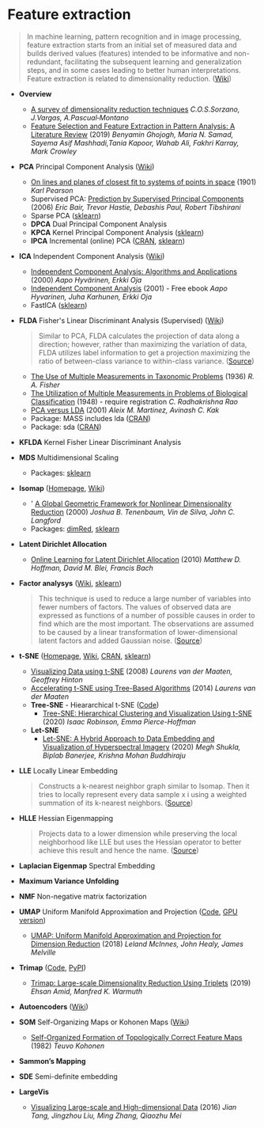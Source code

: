 # Feature extraction
> In machine learning, pattern recognition and in image processing, feature extraction starts from an initial set of measured data and builds derived values (features) intended to be informative and non-redundant, facilitating the subsequent learning and generalization steps, and in some cases leading to better human interpretations. Feature extraction is related to dimensionality reduction. ([Wiki](https://en.wikipedia.org/wiki/Feature_extraction))

- **Overview**
  - [A survey of dimensionality reduction techniques](https://arxiv.org/pdf/1403.2877.pdf) *C.O.S.Sorzano, J.Vargas, A.Pascual‐Montano*
  - [Feature Selection and Feature Extraction in Pattern Analysis: A Literature Review](https://arxiv.org/pdf/1905.02845.pdf) (2019) *Benyamin Ghojogh, Maria N. Samad, Sayema Asif Mashhadi,Tania Kapoor, Wahab Ali, Fakhri Karray, Mark Crowley*

- **PCA** Principal Component Analysis ([Wiki](https://en.wikipedia.org/wiki/Principal_component_analysis))
  - [On lines and planes of closest fit to systems of points in space](https://zenodo.org/record/1430636#.Xos47PFRVnx) (1901) *Karl Pearson*
  - Supervised PCA: [Prediction by Supervised Principal Components](https://web.stanford.edu/~hastie/Papers/spca_JASA.pdf) (2006) *Eric Bair, Trevor Hastie, Debashis Paul, Robert Tibshirani*
  - Sparse PCA ([sklearn](https://scikit-learn.org/stable/modules/generated/sklearn.decomposition.SparsePCA.html#sklearn.decomposition.SparsePCA))
  - **DPCA** Dual Principal Component Analysis
  - **KPCA** Kernel Principal Component Analysis ([sklearn](https://scikit-learn.org/stable/modules/generated/sklearn.decomposition.KernelPCA.html#sklearn.decomposition.KernelPCA))
  - **IPCA** Incremental (online) PCA ([CRAN](https://cran.r-project.org/web/packages/onlinePCA/), [sklearn](https://scikit-learn.org/stable/modules/generated/sklearn.decomposition.IncrementalPCA.html#sklearn.decomposition.IncrementalPCA))
- **ICA** Independent Component Analysis ([Wiki](https://en.wikipedia.org/wiki/Independent_component_analysis))
  - [Independent Component Analysis: Algorithms and Applications](http://mlsp.cs.cmu.edu/courses/fall2012/lectures/ICA_Hyvarinen.pdf) (2000) *Aapo Hyvärinen, Erkki Oja*
  - [Independent Component Analysis](https://www.cs.helsinki.fi/u/ahyvarin/papers/bookfinal_ICA.pdf) (2001) - Free ebook *Aapo Hyvarinen, Juha Karhunen, Erkki Oja*
  - FastICA ([sklearn](https://scikit-learn.org/stable/modules/generated/sklearn.decomposition.FastICA.html#sklearn.decomposition.FastICA))
- **FLDA** Fisher's Linear Discriminant Analysis (Supervised) ([Wiki](https://en.wikipedia.org/wiki/Linear_discriminant_analysis))  
  > Similar to PCA, FLDA calculates the projection of data along a direction; however, rather than maximizing the variation of data, FLDA utilizes label information to get a projection maximizing the ratio of between-class variance to within-class variance. ([Source](https://arxiv.org/pdf/1905.02845.pdf))
  - [The Use of Multiple Measurements in Taxonomic Problems](https://digital.library.adelaide.edu.au/dspace/bitstream/2440/15227/1/138.pdf) (1936) *R. A. Fisher*
  - [The Utilization of Multiple Measurements in Problems of Biological Classification](https://www.jstor.org/stable/2983775?seq=1) (1948) - require registration *C. Radhakrishna Rao*
  - [PCA versus LDA](http://www2.ece.ohio-state.edu/~aleix/pami01.pdf) (2001) *Aleix M. Martinez, Avinash C. Kak*
  - Package: MASS includes lda ([CRAN](https://cran.r-project.org/web/packages/MASS/))
  - Package: sda ([CRAN](https://cran.r-project.org/web/packages/sda/index.html))
- **KFLDA** Kernel Fisher Linear Discriminant Analysis
- **MDS** Multidimensional Scaling
  - Packages:
      [sklearn](https://scikit-learn.org/stable/modules/generated/sklearn.manifold.MDS.html)
- **Isomap** ([Homepage](https://web.mit.edu/cocosci/isomap/isomap.html), [Wiki](https://en.wikipedia.org/wiki/Isomap))
  - ' [A Global Geometric Framework for Nonlinear Dimensionality Reduction](https://web.mit.edu/cocosci/Papers/sci_reprint.pdf) (2000) *Joshua B. Tenenbaum, Vin de Silva, John C. Langford*
  - Packages:
      [dimRed](https://cran.r-project.org/web/packages/dimRed/dimRed.pdf),
      [sklearn](https://scikit-learn.org/stable/modules/generated/sklearn.manifold.Isomap.html)
- **Latent Dirichlet Allocation**
  - [Online Learning for Latent Dirichlet Allocation](https://www.di.ens.fr/~fbach/mdhnips2010.pdf) (2010) *Matthew D. Hoffman, David M. Blei, Francis Bach*
- **Factor analysys** ([Wiki](https://en.wikipedia.org/wiki/Factor_analysis), [sklearn](https://scikit-learn.org/stable/modules/generated/sklearn.decomposition.FactorAnalysis.html#sklearn.decomposition.FactorAnalysis))  
  > This technique is used to reduce a large number of variables into fewer numbers of factors. The values of observed data are expressed as functions of a number of possible causes in order to find which are the most important. The observations are assumed to be caused by a linear transformation of lower-dimensional latent factors and added Gaussian noise. ([Source](https://towardsdatascience.com/dimensionality-reduction-101-for-dummies-like-me-abcfb2551794))
- **t-SNE** ([Homepage](https://lvdmaaten.github.io/tsne/), [Wiki](https://en.wikipedia.org/wiki/T-distributed_stochastic_neighbor_embedding), [CRAN](https://cran.r-project.org/web/packages/tsne/), [sklearn](https://scikit-learn.org/stable/modules/generated/sklearn.manifold.TSNE.html))
  - [Visualizing Data using t-SNE](https://lvdmaaten.github.io/publications/papers/JMLR_2008.pdf) (2008) *Laurens van der Maaten, Geoffrey Hinton*
  - [Accelerating t-SNE using Tree-Based Algorithms](https://lvdmaaten.github.io/publications/papers/JMLR_2014.pdf) (2014) *Laurens van der Maaten*
  - **Tree-SNE** - Hieararchical t-SNE  ([Code](https://github.com/isaacrob/treesne))
    - [Tree-SNE: Hierarchical Clustering and Visualization Using t-SNE](https://arxiv.org/pdf/2002.05687) (2020) *Isaac Robinson, Emma Pierce-Hoffman*
  - **Let-SNE**
    - [Let-SNE: A Hybrid Approach to Data Embedding and Visualization of Hyperspectral Imagery](https://arxiv.org/pdf/1910.08790.pdf) (2020) *Megh Shukla, Biplab Banerjee, Krishna Mohan Buddhiraju*
- **LLE** Locally Linear Embedding  
  > Constructs a k-nearest neighbor graph similar to Isomap. Then it tries to locally represent every data sample x i using a weighted summation of its k-nearest neighbors. ([Source](https://arxiv.org/pdf/1905.02845.pdf))
- **HLLE** Hessian Eigenmapping  
  > Projects data to a lower dimension while preserving the local neighborhood like LLE but uses the Hessian operator to better achieve this result and hence the name. ([Source](https://towardsdatascience.com/dimensionality-reduction-for-machine-learning-80a46c2ebb7e))
- **Laplacian Eigenmap** Spectral Embedding
- **Maximum Variance Unfolding**
- **NMF** Non-negative matrix factorization
- **UMAP** Uniform Manifold Approximation and Projection ([Code](https://github.com/lmcinnes/umap), [GPU version](https://docs.rapids.ai/api/cuml/stable/api.html#umap))
  - [UMAP: Uniform Manifold Approximation and Projection for Dimension Reduction](https://arxiv.org/pdf/1802.03426) (2018) *Leland McInnes, John Healy, James Melville*
- **Trimap** ([Code](https://github.com/eamid/trimap), [PyPI](https://pypi.org/project/trimap/))
  - [Trimap: Large-scale Dimensionality Reduction Using Triplets](https://arxiv.org/pdf/1910.00204.pdf) (2019) *Ehsan Amid, Manfred K. Warmuth*
- **Autoencoders** ([Wiki](https://en.wikipedia.org/wiki/Autoencoder))
- **SOM** Self-Organizing Maps or Kohonen Maps ([Wiki](https://en.wikipedia.org/wiki/Self-organizing_map))
  - [Self-Organized Formation of Topologically Correct Feature Maps](http://www.cnbc.cmu.edu/~tai/nc19journalclubs/Kohonen1982_Article_Self-organizedFormationOfTopol.pdf) (1982) *Teuvo Kohonen*
- **Sammon’s Mapping**
- **SDE** Semi-definite embedding
- **LargeVis**
  - [Visualizing Large-scale and High-dimensional Data](https://arxiv.org/abs/1602.00370) (2016) *Jian Tang, Jingzhou Liu, Ming Zhang, Qiaozhu Mei*
